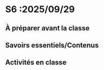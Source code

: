 # S6 :<!-- %: S6 -->2025/09/29<!-- %; -->

## À préparer avant la classe

## Savoirs essentiels/Contenus

## Activités en classe

